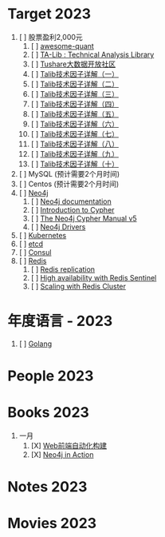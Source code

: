 # Target 2023

1. [ ] 股票盈利2,000元
    1. [ ] [awesome-quant](https://github.com/wilsonfreitas/awesome-quant)
    1. [ ] [TA-Lib : Technical Analysis Library](https://www.ta-lib.org/function.html)
    1. [ ] [Tushare大数据开放社区](https://tushare.pro/)
    1. [ ] [Talib技术因子详解（一）](https://blog.csdn.net/suiyingy/article/details/118559472)
    1. [ ] [Talib技术因子详解（二）](https://blog.csdn.net/suiyingy/article/details/118629286)
    1. [ ] [Talib技术因子详解（三）](https://blog.csdn.net/suiyingy/article/details/118653036)
    1. [ ] [Talib技术因子详解（四）](https://blog.csdn.net/suiyingy/article/details/118658855)
    1. [ ] [Talib技术因子详解（五）](https://blog.csdn.net/suiyingy/article/details/118661660)
    1. [ ] [Talib技术因子详解（六）](https://blog.csdn.net/suiyingy/article/details/118661696)
    1. [ ] [Talib技术因子详解（七）](https://blog.csdn.net/suiyingy/article/details/118661707)
    1. [ ] [Talib技术因子详解（八）](https://blog.csdn.net/suiyingy/article/details/118661718)
    1. [ ] [Talib技术因子详解（九）](https://blog.csdn.net/suiyingy/article/details/118661746)
    1. [ ] [Talib技术因子详解（十）](https://blog.csdn.net/suiyingy/article/details/118661808)
1. [ ] MySQL (预计需要2个月时间)
1. [ ] Centos (预计需要2个月时间)
1. [ ] [Neo4j](https://neo4j.com/)
    1. [ ] [Neo4j documentation](https://neo4j.com/docs/)
    1. [ ] [Introduction to Cypher](https://neo4j.com/docs/getting-started/current/cypher-intro/)
    1. [ ] [The Neo4j Cypher Manual v5](https://neo4j.com/docs/cypher-manual/current/)
    1. [ ] [Neo4j Drivers](https://neo4j.com/docs/getting-started/current/languages-guides/)
1. [ ] [Kubernetes](https://kubernetes.io/)
1. [ ] [etcd](https://etcd.io/)
1. [ ] [Consul](https://www.consul.io/)
1. [ ] [Redis](https://redis.io/docs/)
    1. [ ] [Redis replication](https://redis.io/docs/management/replication/)
    1. [ ] [High availability with Redis Sentinel](https://redis.io/docs/management/sentinel/)
    1. [ ] [Scaling with Redis Cluster](https://redis.io/docs/management/scaling/)

# 年度语言 - 2023

1. [ ] [Golang](https://golang.google.cn/)

# People 2023

# Books 2023

1. 一月
    1. [X] [Web前端自动化构建](https://book.douban.com/subject/27153144/)
    1. [X] [Neo4j in Action](https://book.douban.com/subject/20398205/)

# Notes 2023

# Movies 2023
